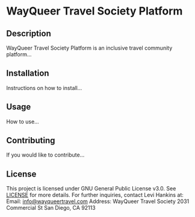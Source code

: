 # WayQueer Travel Society Platform

## Description
WayQueer Travel Society Platform is an inclusive travel community platform...

## Installation
Instructions on how to install...

## Usage
How to use...

## Contributing
If you would like to contribute...

## License
This project is licensed under GNU General Public License v3.0. See [LICENSE](LICENSE) for more details.
For further inquiries, contact Levi Hankins at:
Email: info@wayqueertravel.com
Address: WayQueer Travel Society
2031 Commercial St
San Diego, CA 92113